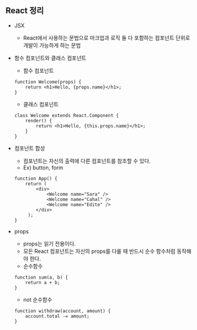 ## React 정리
* JSX
    * React에서 사용하는 문법으로 마크업과 로직 둘 다 포함하는 컴포넌트 단위로 개발이 가능하게 하는 문법
* 함수 컴포넌트와 클래스 컴포넌트
    * 함수 컴포넌트 
    ```
    function Welcome(props) {
        return <h1>Hello, {props.name}</h1>;
    }
    ```
    * 클래스 컴포넌트
    ```
    class Welcome extends React.Component {
        render() {
            return <h1>Hello, {this.props.name}</h1>;
        }
    }
    ```
    
* 컴포넌트 합성
    * 컴포넌트는 자신의 출력에 다른 컴포넌트를 참조할 수 있다.
    * Ex) button, form
    ```
    function App() {
        return (
            <div>
                <Welcome name="Sara" />
                <Welcome name="Cahal" />
                <Welcome name="Edite" />
            </div>
         );
    }
    ```
* props
    * props는 읽기 전용이다.
    * 모든 React 컴포넌트는 자신의 props를 다룰 때 반드시 순수 함수처럼 동작해야 한다.
    * 순수함수
    ```
    function sum(a, b) {
        return a + b;
    }
    ```
    * not 순수함수
    ```
    function withdraw(account, amount) {
        account.total -= amount;
    }
    ```
 

